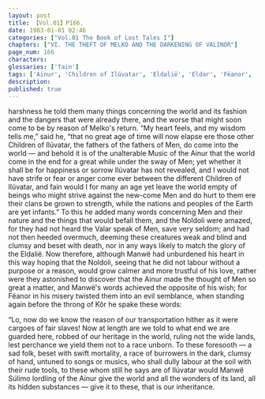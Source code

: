 ```yaml
---
layout: post
title: 【Vol.01】P166.
date: 1983-01-01 02:46
categories: ["Vol.01 The Book of Lost Tales I"]
chapters: ["VI. THE THEFT OF MELKO AND THE DARKENING OF VALINOR"]
page_num: 166
characters: 
glossaries: ['fain']
tags: ['Ainur', 'Children of Ilúvatar', 'Eldalië', 'Eldar', 'Fëanor', 'Gnomes', 'Ilúvatar', 'Kôr', 'Manwë', 'Melko', 'Men', 'Music of the Ainur', 'Noldoli']
description: 
published: true
---
```


<p style="text-indent: 0;">
harshness he told them many things concerning the world and its fashion and the dangers that were already there, and the worse that might soon come to be by reason of Melko's return. “My heart feels, and my wisdom tells me,” said he, “that no great age of time will now elapse ere those other Children of Ilúvatar, the fathers of the fathers of Men, do come into the world — and behold it is of the unalterable Music of the Ainur that the world come in the end for a great while under the sway of Men; yet whether it shall be for happiness or sorrow Ilúvatar has not revealed, and I would not have strife or fear or anger come ever between the different Children of Ilúvatar, and fain would I for many an age yet leave the world empty of beings who might strive against the new-come Men and do hurt to them ere their clans be grown to strength, while the nations and peoples of the Earth are yet infants.” To this he added many words concerning Men and their nature and the things that would befall them, and the Noldoli were amazed, for they had not heard the Valar speak of Men, save very seldom; and had not then heeded overmuch, deeming these creatures weak and blind and clumsy and beset with death, nor in any ways likely to match the glory of the Eldalië. Now therefore, although Manwë had unburdened his heart in this way hoping that the Noldoli, seeing that he did not labour without a purpose or a reason, would grow calmer and more trustful of his love, rather were they astonished to discover that the Ainur made the thought of Men so great a matter, and Manwë's words achieved the opposite of his wish; for Fëanor in his misery twisted them into an evil semblance, when standing again before the throng of Kôr he spake these words:
</p>

“Lo, now do we know the reason of our transportation hither as it were cargoes of fair slaves! Now at length are we told to what end we are guarded here, robbed of our heritage in the world, ruling not the wide lands, lest perchance we yield them not to a race unborn. To these foresooth — a sad folk, beset with swift mortality, a race of burrowers in the dark, clumsy of hand, untuned to songs or musics, who shall dully labour at the soil with their rude tools, to these whom still he says are of Ilúvatar would Manwë Súlimo lordling of the Ainur give the world and all the wonders of its land, all its hidden substances — give it to these, that is our inheritance.

